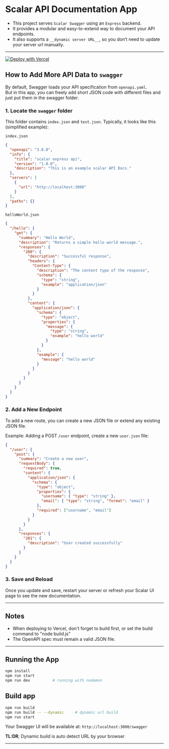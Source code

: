 # Scalar API Documentation App

- This project serves `Scalar Swagger` using an `Express` backend.
- It provides a modular and easy-to-extend way to document your API endpoints.
- It also supports a `__dynamic server URL__`, so you don’t need to update your server url manually.

---

[![Deploy with Vercel](https://vercel.com/button)](https://vercel.com/new/import?s=https://github.com/mininxd/web/tree/scalar)


## How to Add More API Data to `swagger`
By default, Swagger loads your API specification from `openapi.yaml`.  
But in this app, you can freely add short JSON code with different files and just put them in the swagger folder.

### 1. Locate the `swagger` folder
This folder contains `index.json` and `test.json`.
Typically, it looks like this (simplified example):

`index.json`
```json
{
  "openapi": "3.0.0",
  "info": {
    "title": "scalar express api",
    "version": "1.0.0",
    "description": "This is an example scalar API Docs."
  },
  "servers": [
    {
      "url": "http://localhost:3000"
    }
  ],
  "paths": {}
}
```

`helloWorld.json`
```json
{
  "/hello": {
    "get": {
      "summary": "Hello World",
      "description": "Returns a simple hello world message.",
      "responses": {
        "200": {
          "description": "Successful response",
          "headers": {
            "Content-Type": {
              "description": "The content type of the response",
              "schema": {
                "type": "string",
                "example": "application/json"
              }
            }
          },
          "content": {
            "application/json": {
              "schema": {
                "type": "object",
                "properties": {
                  "message": {
                    "type": "string",
                    "example": "hello world"
                  }
                }
              },
              "example": {
                "message": "hello world"
              }
            }
          }
        }
      }
    }
  }
}
```

### 2. Add a New Endpoint

To add a new route, you can create a new JSON file or extend any existing JSON file.

Example: Adding a POST `/user` endpoint,
create a new `user.json` file:
```json
{
  "/user": {
    "post": {
      "summary": "Create a new user",
      "requestBody": {
        "required": true,
        "content": {
          "application/json": {
            "schema": {
              "type": "object",
              "properties": {
                "username": { "type": "string" },
                "email": { "type": "string", "format": "email" }
              },
              "required": ["username", "email"]
            }
          }
        }
      },
      "responses": {
        "201": {
          "description": "User created successfully"
        }
      }
    }
  }
}
```

### 3. Save and Reload

Once you update and save, restart your server or refresh your Scalar UI page to see the new documentation.

---

## Notes

- When deploying to Vercel, don't forget to build first, or set the build command to "node build.js"
- The OpenAPI spec must remain a valid JSON file.

---

## Running the App

```bash
npm install
npm run start
npm run dev          # running with nodemon
```

## Build app 

```bash
npm run build
npm run build -- --dynamic     # dynamic url build
npm run start
```

Your Swagger UI will be available at: `http://localhost:3000/swagger`


__TL:DR__;
Dynamic build is auto detect URL by your browser

---